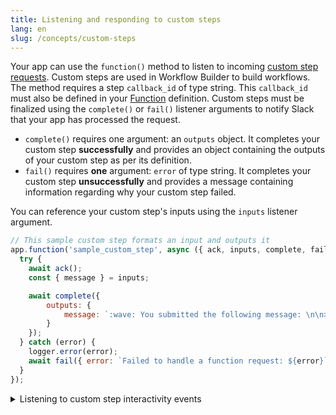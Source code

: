 ```yaml
---
title: Listening and responding to custom steps
lang: en
slug: /concepts/custom-steps
---
```


Your app can use the `function()` method to listen to incoming [custom step requests](https://api.slack.com/automation/functions/custom-bolt). Custom steps are used in Workflow Builder to build workflows. The method requires a step `callback_id` of type string. This `callback_id` must also be defined in your [Function](https://api.slack.com/concepts/manifests#functions) definition. Custom steps must be finalized using the `complete()` or `fail()` listener arguments to notify Slack that your app has processed the request.

* `complete()` requires one argument: an `outputs` object. It completes your custom step **successfully** and provides an object containing the outputs of your custom step as per its definition.
* `fail()` requires **one** argument: `error` of type string. It completes your custom step **unsuccessfully** and provides a message containing information regarding why your custom step failed.

You can reference your custom step's inputs using the `inputs` listener argument.

```js
// This sample custom step formats an input and outputs it
app.function('sample_custom_step', async ({ ack, inputs, complete, fail, logger }) => {
  try {
    await ack();
    const { message } = inputs;

    await complete({
        outputs: { 
            message: `:wave: You submitted the following message: \n\n>${message}` 
        }
    });
  } catch (error) {
    logger.error(error);
    await fail({ error: `Failed to handle a function request: ${error}` });
  }
});
```

<details>
  <summary>
  Listening to custom step interactivity events
  </summary>
  Your app can listen to user actions, like button clicks, created from `custom steps` using the `action` method.
  
  Actions can be filtered on an `action_id` of type string or RegExp object. `action_id`s act as unique identifiers for interactive components on the Slack platform.

  Your app can skip calling `complete()` or `fail()` in the `function()` listener if the custom step creates an interaction point that requires user interaction before the step can complete. However, in the relevant interactivity handler method, your app must invoke `complete()` or `fail()` to notify Slack that the custom step has been processed.

  You’ll notice in all `action()` examples, `ack()` is used. It is required to call the `ack()` function within an action listener to acknowledge that the request was received from Slack. This is discussed in the [acknowledging requests section](/concepts/acknowledge).

```js
/** This sample custom step posts a message with a button */
app.function('sample_function', async ({ ack, client, inputs, fail, logger }) => {
  try {
    await ack();
    const { user_id } = inputs;

    await client.chat.postMessage({
      channel: user_id,
      text: 'Click the button to signal the function has completed',
      blocks: [
        {
          type: 'section',
          text: {
            type: 'mrkdwn',
            text: 'Click the button to signal the function has completed',
          },
          accessory: {
            type: 'button',
            text: {
              type: 'plain_text',
              text: 'Complete function',
            },
            action_id: 'sample_button',
          },
        },
      ],
    });
  } catch (error) {
    logger.error(error);
    await fail({ error: `Failed to handle a function request: ${error}` });
  }
});

/** Your listener will be called every time a block element with the action_id "sample_button" is triggered */
app.action('sample_button', async ({ ack, body, client, complete, fail, logger }) => {
  try {
    await ack();

    const { channel, message, user } = body;
    // Functions should be marked as successfully completed using `complete` or
    // as having failed using `fail`, else they'll remain in an 'In progress' state.
    await complete({ outputs: { user_id: user.id } });

    await client.chat.update({
      channel: channel.id,
      ts: message.ts,
      text: 'Function completed successfully!',
    });
  } catch (error) {
    logger.error(error);
    await fail({ error: `Failed to handle a function request: ${error}` });
  }
});
```

Learn more about responding to interactivity, see the [Slack API documentation](https://api.slack.com/automation/functions/custom-bolt#interactivity).

</details>
